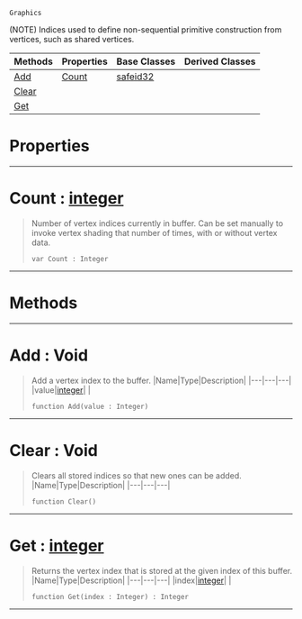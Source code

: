  `Graphics`

(NOTE) Indices used to define non-sequential primitive construction from vertices, such as shared vertices.

|Methods|Properties|Base Classes|Derived Classes|
|---|---|---|---|
|[ Add](https://plasmaengine.github.io/PlasmaDocs/Plasma1/C++/code_reference/class_reference/indexbuffer.md#add-void)|[ Count](https://plasmaengine.github.io/PlasmaDocs/Plasma1/C++/code_reference/class_reference/indexbuffer.md#count-plasma-engine-docume)|[safeid32](https://plasmaengine.github.io/PlasmaDocs/Plasma1/C++/code_reference/class_reference/safeid32.md)| |
|[ Clear](https://plasmaengine.github.io/PlasmaDocs/Plasma1/C++/code_reference/class_reference/indexbuffer.md#clear-void)| | | |
|[ Get](https://plasmaengine.github.io/PlasmaDocs/Plasma1/C++/code_reference/class_reference/indexbuffer.md#get-plasma-engine-document)| | | |


 #  Properties


---  
 #  Count : [integer](https://plasmaengine.github.io/PlasmaDocs/Plasma1/C++/code_reference/lightning_base_types/integer.md)

> Number of vertex indices currently in buffer. Can be set manually to invoke vertex shading that number of times, with or without vertex data.
> ``` lang=cpp, name=Lightning
> var Count : Integer


---  
 #  Methods


---  
 #  Add : Void

> Add a vertex index to the buffer.
> |Name|Type|Description|
> |---|---|---|
> |value|[integer](https://plasmaengine.github.io/PlasmaDocs/Plasma1/C++/code_reference/lightning_base_types/integer.md)| |
> ``` lang=cpp, name=Lightning
> function Add(value : Integer)
> ``` 


---  
 #  Clear : Void

> Clears all stored indices so that new ones can be added.
> |Name|Type|Description|
> |---|---|---|
> ``` lang=cpp, name=Lightning
> function Clear()
> ``` 


---  
 #  Get : [integer](https://plasmaengine.github.io/PlasmaDocs/Plasma1/C++/code_reference/lightning_base_types/integer.md)

> Returns the vertex index that is stored at the given index of this buffer.
> |Name|Type|Description|
> |---|---|---|
> |index|[integer](https://plasmaengine.github.io/PlasmaDocs/Plasma1/C++/code_reference/lightning_base_types/integer.md)| |
> ``` lang=cpp, name=Lightning
> function Get(index : Integer) : Integer
> ``` 


---  
 

 